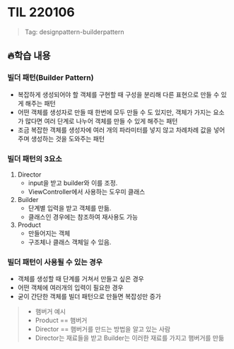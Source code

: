 # TIL 220106
> Tag: designpattern-builderpattern

## 🔥학습 내용
### 빌더 패턴(Builder Pattern)
- 복잡하게 생성되어야 할 객체를 구현할 때 구성을 분리해 다른 표현으로 만들 수 있게 해주는 패턴
- 어떤 객체를 생성자로 만들 때 한번에 모두 만들 수 도 있지만, 객체가 가지는 요소가 많다면 여러 단계로 나누어 객체를 만들 수 있게 해주는 패턴
- 조금 복잡한 객체를 생성자에 여러 개의 파라미터를 넣지 않고 차례차례 값을 넣어주며 생성하는 것을 도와주는 패턴

### 빌더 패턴의 3요소
1. Director
	- input을 받고 builder와 이를 조정.
	- ViewController에서 사용하는 도우미 클래스
2. Builder
	- 단계별 입력을 받고 객체를 만듦.
	- 클래스인 경우에는 참조하여 재사용도 가능
3. Product
	- 만들어지는 객체
	- 구조체나 클래스 객체일 수 있음.

### 빌더 패턴이 사용될 수 있는 경우
- 객체를 생성할 때 단계를 거쳐서 만들고 싶은 경우
- 어떤 객체에 여러개의 입력이 필요한 경우
- 굳이 간단한 객체를 빌더 패턴으로 만들면 복잡성만 증가
> - 햄버거 예시
> - Product == 햄버거
> - Director == 햄버거를 만드는 방법을 알고 있는 사람
> - Director는 재료들을 받고 Builder는 이러한 재료를 가지고 햄버거를 만듦


